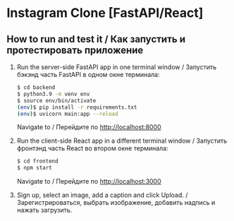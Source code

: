 # Instagram Clone [FastAPI/React]

## How to run and test it / Как запустить и протестировать приложение

1. Run the server-side FastAPI app in one terminal window / Запустить бэкэнд часть FastAPI в одном окне терминала:

    ```sh
    $ cd backend
    $ python3.9 -m venv env
    $ source env/bin/activate
    (env)$ pip install -r requirements.txt
    (env)$ uvicorn main:app --reload
    ```

    Navigate to / Перейдите по [http://localhost:8000](http://localhost:8000)

2. Run the client-side React app in a different terminal window / Запустить фронтэнд часть React во втором окне терминала:

    ```sh
    $ cd frontend
    $ npm start
    ```

    Navigate to / Перейдите по [http://localhost:3000](http://localhost:3000)
    
3. Sign up, select an image, add a caption and click Upload. / Зарегистрироваться, выбрать изображение, добавить надпись и нажать загрузить.
